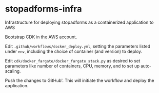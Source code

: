 # stopadforms-infra

Infrastructure for deploying stopadforms as a containerized application to AWS


[Bootstrap](https://docs.aws.amazon.com/cdk/v2/guide/bootstrapping.html) CDK in the AWS account.

Edit `.github/workflows/docker_deploy.yml`, setting the parameters listed under `env`, including the choice of container (and version) to deploy.

Edit `cdk/docker_fargate/docker_fargate_stack.py` as desired to set parameters like number of containers, CPU, memory, and to set up auto-scaling.

Push the changes to GitHub'. This will initiate the workflow and deploy the application.
